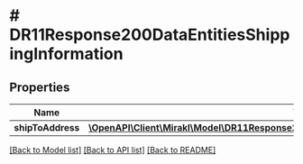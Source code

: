 # # DR11Response200DataEntitiesShippingInformation

## Properties

Name | Type | Description | Notes
------------ | ------------- | ------------- | -------------
**shipToAddress** | [**\OpenAPI\Client\Mirakl\Model\DR11Response200DataEntitiesShippingInformationShipToAddress**](DR11Response200DataEntitiesShippingInformationShipToAddress.md) |  | [optional]

[[Back to Model list]](../../README.md#models) [[Back to API list]](../../README.md#endpoints) [[Back to README]](../../README.md)
